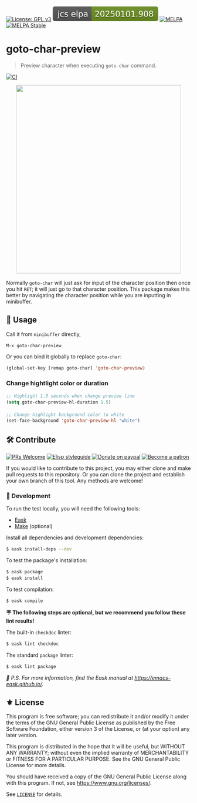 [![License: GPL v3](https://img.shields.io/badge/License-GPL%20v3-blue.svg)](https://www.gnu.org/licenses/gpl-3.0)
[![JCS-ELPA](https://raw.githubusercontent.com/jcs-emacs/badges/master/elpa/v/goto-char-preview.svg)](https://jcs-emacs.github.io/jcs-elpa/#/goto-char-preview)
[![MELPA](https://melpa.org/packages/goto-char-preview-badge.svg)](https://melpa.org/#/goto-char-preview)
[![MELPA Stable](https://stable.melpa.org/packages/goto-char-preview-badge.svg)](https://stable.melpa.org/#/goto-char-preview)

# goto-char-preview
> Preview character when executing `goto-char` command.

[![CI](https://github.com/emacs-vs/goto-char-preview/actions/workflows/test.yml/badge.svg)](https://github.com/emacs-vs/goto-char-preview/actions/workflows/test.yml)

<p align="center">
  <img src="./etc/goto-char-preview-demo.gif" width="450" height="513"/>
</p>

Normally `goto-char` will just ask for input of the character position then once 
you hit `RET`; it will just go to that character position. This package makes this
better by navigating the character position while you are inputting in minibuffer.

## 🔧 Usage

Call it from `minibuffer` directly,
```
M-x goto-char-preview
```
Or you can bind it globally to replace `goto-char`:
```el
(global-set-key [remap goto-char] 'goto-char-preview)
```

### Change hightlight color or duration

```el
;; Highlight 1.5 seconds when change preview line
(setq goto-char-preview-hl-duration 1.5)

;; Change highlight background color to white
(set-face-background 'goto-char-preview-hl "white")
```

## 🛠️ Contribute

[![PRs Welcome](https://img.shields.io/badge/PRs-welcome-brightgreen.svg)](http://makeapullrequest.com)
[![Elisp styleguide](https://img.shields.io/badge/elisp-style%20guide-purple)](https://github.com/bbatsov/emacs-lisp-style-guide)
[![Donate on paypal](https://img.shields.io/badge/paypal-donate-1?logo=paypal&color=blue)](https://www.paypal.me/jcs090218)
[![Become a patron](https://img.shields.io/badge/patreon-become%20a%20patron-orange.svg?logo=patreon)](https://www.patreon.com/jcs090218)

If you would like to contribute to this project, you may either
clone and make pull requests to this repository. Or you can
clone the project and establish your own branch of this tool.
Any methods are welcome!

### 🔬 Development

To run the test locally, you will need the following tools:

- [Eask](https://emacs-eask.github.io/)
- [Make](https://www.gnu.org/software/make/) (optional)

Install all dependencies and development dependencies:

```sh
$ eask install-deps --dev
```

To test the package's installation:

```sh
$ eask package
$ eask install
```

To test compilation:

```sh
$ eask compile
```

**🪧 The following steps are optional, but we recommend you follow these lint results!**

The built-in `checkdoc` linter:

```sh
$ eask lint checkdoc
```

The standard `package` linter:

```sh
$ eask lint package
```

*📝 P.S. For more information, find the Eask manual at https://emacs-eask.github.io/.*

## ⚜️ License

This program is free software; you can redistribute it and/or modify
it under the terms of the GNU General Public License as published by
the Free Software Foundation, either version 3 of the License, or
(at your option) any later version.

This program is distributed in the hope that it will be useful,
but WITHOUT ANY WARRANTY; without even the implied warranty of
MERCHANTABILITY or FITNESS FOR A PARTICULAR PURPOSE.  See the
GNU General Public License for more details.

You should have received a copy of the GNU General Public License
along with this program.  If not, see <https://www.gnu.org/licenses/>.

See [`LICENSE`](./LICENSE.txt) for details.
